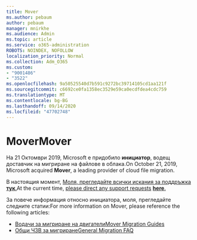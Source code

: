 ```yaml
---
title: Mover
ms.author: pebaum
author: pebaum
manager: mnirkhe
ms.audience: Admin
ms.topic: article
ms.service: o365-administration
ROBOTS: NOINDEX, NOFOLLOW
localization_priority: Normal
ms.collection: Adm_O365
ms.custom:
- "9001486"
- "3522"
ms.openlocfilehash: 9a50525540d7b591c9272bc39714105cd1aa121f
ms.sourcegitcommit: c6692ce0fa1358ec3529e59ca0ecdfdea4cdc759
ms.translationtype: MT
ms.contentlocale: bg-BG
ms.lasthandoff: 09/14/2020
ms.locfileid: "47702748"
---
```

# <a name="mover"></a><span data-ttu-id="57225-102">Mover</span><span class="sxs-lookup"><span data-stu-id="57225-102">Mover</span></span>

<span data-ttu-id="57225-103">На 21 Октомври 2019, Microsoft е придобило  **инициатор**, водещ доставчик на мигриране на файлове в облака.</span><span class="sxs-lookup"><span data-stu-id="57225-103">On October 21, 2019, Microsoft acquired  **Mover**, a leading provider of cloud file migration.</span></span>

<span data-ttu-id="57225-104">В настоящия момент, [Моля, прегледайте всички искания за поддръжка](https://support.microsoft.com/supportforbusiness/productselection?sapId=c3fa6eba-e1f0-0715-4519-94a9740c5f2c) [ **тук**.](https://support.microsoft.com/supportforbusiness/productselection?sapId=c3fa6eba-e1f0-0715-4519-94a9740c5f2c)</span><span class="sxs-lookup"><span data-stu-id="57225-104">At the current time,  [please direct any support requests](https://support.microsoft.com/supportforbusiness/productselection?sapId=c3fa6eba-e1f0-0715-4519-94a9740c5f2c) [**here**.](https://support.microsoft.com/supportforbusiness/productselection?sapId=c3fa6eba-e1f0-0715-4519-94a9740c5f2c)</span></span>  

<span data-ttu-id="57225-105">За повече информация относно инициатора, моля, прегледайте следните статии:</span><span class="sxs-lookup"><span data-stu-id="57225-105">For more information on Mover, please reference the following articles:</span></span>

- [<span data-ttu-id="57225-106">Водачи за мигриране на двигатели</span><span class="sxs-lookup"><span data-stu-id="57225-106">Mover Migration Guides</span></span>](https://mover.io/guides/)
- [<span data-ttu-id="57225-107">Общи ЧЗВ за мигриране</span><span class="sxs-lookup"><span data-stu-id="57225-107">General Migration FAQ</span></span>](https://mover.io/guides/general/)
